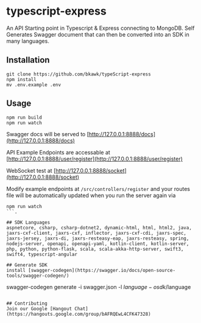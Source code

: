 # typescript-express  
An API Starting point in Typescript & Express connecting to MongoDB. Self Generates Swagger document that can then be converted into an SDK in many languages.  

## Installation  
```
git clone https://github.com/bkawk/typeScript-express
npm install
mv .env.example .env 
```  

## Usage  

```
npm run build
npm run watch
```  

Swagger docs will be served to [http://127.0.0.1:8888/docs](http://127.0.0.1:8888/docs)

API Example Endpoints are accessable at [http://127.0.0.1:8888/user/register](http://127.0.0.1:8888/user/register)

WebSocket test at [http://127.0.0.1:8888/socket](http://127.0.0.1:8888/socket)

Modify example endpoints at ```/src/controllers/register``` and your routes file will be automatically updated when you run the server again via 
```
npm run watch
```.  

## SDK Languages
aspnetcore, csharp, csharp-dotnet2, dynamic-html, html, html2, java, jaxrs-cxf-client, jaxrs-cxf, inflector, jaxrs-cxf-cdi, jaxrs-spec, jaxrs-jersey, jaxrs-di, jaxrs-resteasy-eap, jaxrs-resteasy, spring, nodejs-server, openapi, openapi-yaml, kotlin-client, kotlin-server, php, python, python-flask, scala, scala-akka-http-server, swift3, swift4, typescript-angular

## Generate SDK
install [swagger-codegen](https://swagger.io/docs/open-source-tools/swagger-codegen/)
```
swagger-codegen generate -i swagger.json -l $language -o sdk/$language
```

## Contributing  
Join our Google [Hangout Chat](https://hangouts.google.com/group/bAFRQEwL4CFK47328)  



